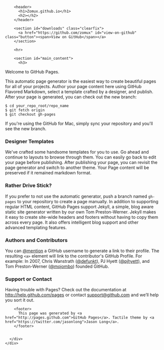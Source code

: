 <!DOCTYPE html>
<html>
  <head>
    <meta charset='utf-8'>
    <meta http-equiv="X-UA-Compatible" content="chrome=1">
    <link href='https://fonts.googleapis.com/css?family=Chivo:900' rel='stylesheet' type='text/css'>
    <link rel="stylesheet" type="text/css" href="stylesheets/stylesheet.css" media="screen" />
    <link rel="stylesheet" type="text/css" href="stylesheets/pygment_trac.css" media="screen" />
    <link rel="stylesheet" type="text/css" href="stylesheets/print.css" media="print" />
    <!--[if lt IE 9]>
    <script src="//html5shiv.googlecode.com/svn/trunk/html5.js"></script>
    <![endif]-->
    <title>Zomux.github.io by zomux</title>
  </head>

  <body>
    <div id="container">
      <div class="inner">

        <header>
          <h1>Zomux.github.io</h1>
          <h2></h2>
        </header>

        <section id="downloads" class="clearfix">
          <a href="https://github.com/zomux" id="view-on-github" class="button"><span>View on GitHub</span></a>
        </section>

        <hr>

        <section id="main_content">
          <h3>
<a name="welcome-to-github-pages" class="anchor" href="#welcome-to-github-pages"><span class="octicon octicon-link"></span></a>Welcome to GitHub Pages.</h3>

<p>This automatic page generator is the easiest way to create beautiful pages for all of your projects. Author your page content here using GitHub Flavored Markdown, select a template crafted by a designer, and publish. After your page is generated, you can check out the new branch:</p>

<pre><code>$ cd your_repo_root/repo_name
$ git fetch origin
$ git checkout gh-pages
</code></pre>

<p>If you're using the GitHub for Mac, simply sync your repository and you'll see the new branch.</p>

<h3>
<a name="designer-templates" class="anchor" href="#designer-templates"><span class="octicon octicon-link"></span></a>Designer Templates</h3>

<p>We've crafted some handsome templates for you to use. Go ahead and continue to layouts to browse through them. You can easily go back to edit your page before publishing. After publishing your page, you can revisit the page generator and switch to another theme. Your Page content will be preserved if it remained markdown format.</p>

<h3>
<a name="rather-drive-stick" class="anchor" href="#rather-drive-stick"><span class="octicon octicon-link"></span></a>Rather Drive Stick?</h3>

<p>If you prefer to not use the automatic generator, push a branch named <code>gh-pages</code> to your repository to create a page manually. In addition to supporting regular HTML content, GitHub Pages support Jekyll, a simple, blog aware static site generator written by our own Tom Preston-Werner. Jekyll makes it easy to create site-wide headers and footers without having to copy them across every page. It also offers intelligent blog support and other advanced templating features.</p>

<h3>
<a name="authors-and-contributors" class="anchor" href="#authors-and-contributors"><span class="octicon octicon-link"></span></a>Authors and Contributors</h3>

<p>You can <a href="https://github.com/blog/821" class="user-mention">@mention</a> a GitHub username to generate a link to their profile. The resulting <code>&lt;a&gt;</code> element will link to the contributor's GitHub Profile. For example: In 2007, Chris Wanstrath (<a href="https://github.com/defunkt" class="user-mention">@defunkt</a>), PJ Hyett (<a href="https://github.com/pjhyett" class="user-mention">@pjhyett</a>), and Tom Preston-Werner (<a href="https://github.com/mojombo" class="user-mention">@mojombo</a>) founded GitHub.</p>

<h3>
<a name="support-or-contact" class="anchor" href="#support-or-contact"><span class="octicon octicon-link"></span></a>Support or Contact</h3>

<p>Having trouble with Pages? Check out the documentation at <a href="http://help.github.com/pages">http://help.github.com/pages</a> or contact <a href="mailto:support@github.com">support@github.com</a> and we’ll help you sort it out.</p>
        </section>

        <footer>
          This page was generated by <a href="http://pages.github.com">GitHub Pages</a>. Tactile theme by <a href="https://twitter.com/jasonlong">Jason Long</a>.
        </footer>

        
      </div>
    </div>
  </body>
</html>
